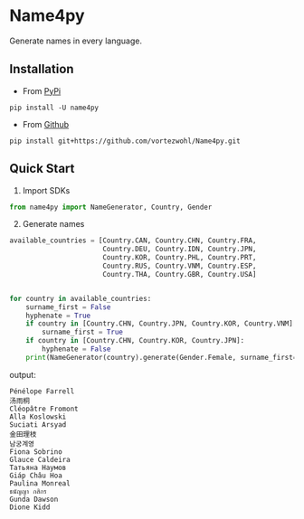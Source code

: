 # Name4py

Generate names in every language.

## Installation

- From [PyPi](https://pypi.org/project/name4py/)

```
pip install -U name4py
```

- From [Github](https://github.com/vortezwohl/Name4py/releases/tag/0.0.1)

```
pip install git+https://github.com/vortezwohl/Name4py.git
```

## Quick Start

1. Import SDKs

```python
from name4py import NameGenerator, Country, Gender
```

2. Generate names

```python
available_countries = [Country.CAN, Country.CHN, Country.FRA,
                       Country.DEU, Country.IDN, Country.JPN,
                       Country.KOR, Country.PHL, Country.PRT,
                       Country.RUS, Country.VNM, Country.ESP,
                       Country.THA, Country.GBR, Country.USA]


for country in available_countries:
    surname_first = False
    hyphenate = True
    if country in [Country.CHN, Country.JPN, Country.KOR, Country.VNM]:
        surname_first = True
    if country in [Country.CHN, Country.KOR, Country.JPN]:
        hyphenate = False
    print(NameGenerator(country).generate(Gender.Female, surname_first=surname_first, hyphenate=hyphenate))
```

output:

```
Pénélope Farrell
汤雨桐
Cléopâtre Fromont
Alla Koslowski
Suciati Arsyad
金田理枝
남궁계영
Fiona Sobrino
Glauce Caldeira
Татьяна Наумов
Giáp Châu Hoa
Paulina Monreal
ธนัญญา กสิกร
Gunda Dawson
Dione Kidd
```